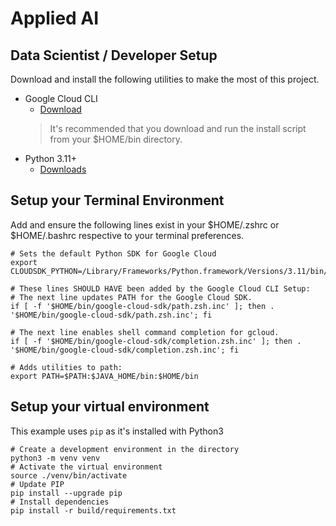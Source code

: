 # Applied AI

## Data Scientist / Developer Setup

Download and install the following utilities to make the most of this project.


* Google Cloud CLI
  * [Download](https://cloud.google.com/sdk/docs/install)
  > It's recommended that you download and run the install script from your $HOME/bin directory.
* Python 3.11+
  * [Downloads](https://www.python.org/downloads/)

## Setup your Terminal Environment

Add and ensure the following lines exist in your $HOME/.zshrc or $HOME/.bashrc
respective to your terminal preferences.

```shell
# Sets the default Python SDK for Google Cloud
export CLOUDSDK_PYTHON=/Library/Frameworks/Python.framework/Versions/3.11/bin/python3

# These lines SHOULD HAVE been added by the Google Cloud CLI Setup:
# The next line updates PATH for the Google Cloud SDK.
if [ -f '$HOME/bin/google-cloud-sdk/path.zsh.inc' ]; then . '$HOME/bin/google-cloud-sdk/path.zsh.inc'; fi

# The next line enables shell command completion for gcloud.
if [ -f '$HOME/bin/google-cloud-sdk/completion.zsh.inc' ]; then . '$HOME/bin/google-cloud-sdk/completion.zsh.inc'; fi

# Adds utilities to path:
export PATH=$PATH:$JAVA_HOME/bin:$HOME/bin
```

## Setup your virtual environment

This example uses `pip` as it's installed with Python3
```shell
# Create a development environment in the directory
python3 -m venv venv
# Activate the virtual environment
source ./venv/bin/activate
# Update PIP
pip install --upgrade pip
# Install dependencies
pip install -r build/requirements.txt
```





